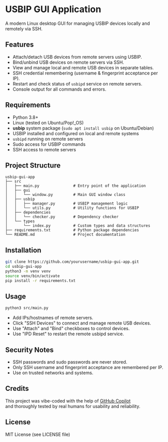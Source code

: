 # USBIP GUI Application

A modern Linux desktop GUI for managing USBIP devices locally and remotely via SSH.

## Features

- Attach/detach USB devices from remote servers using USBIP.
- Bind/unbind USB devices on remote servers via SSH.
- View and manage local and remote USB devices in separate tables.
- SSH credential remembering (username & fingerprint acceptance per IP).
- Restart and check status of `usbipd` service on remote servers.
- Console output for all commands and errors.

## Requirements

- Python 3.8+
- Linux (tested on Ubuntu/Pop!_OS)
- **usbip** system package (`sudo apt install usbip` on Ubuntu/Debian)
- USBIP installed and configured on local and remote systems
- `usbipd` running on remote servers
- Sudo access for USBIP commands
- SSH access to remote servers

## Project Structure

```
usbip-gui-app
├── src
│   ├── main.py               # Entry point of the application
│   ├── gui
│   │   └── window.py         # Main GUI window class
│   ├── usbip
│   │   ├── manager.py        # USBIP management logic
│   │   └── utils.py          # Utility functions for USBIP
│   ├── dependencies
│   │   └── checker.py        # Dependency checker
│   └── types
│       └── index.py          # Custom types and data structures
├── requirements.txt          # Python package dependencies
└── README.md                 # Project documentation
```

## Installation

```sh
git clone https://github.com/yourusername/usbip-gui-app.git
cd usbip-gui-app
python3 -m venv venv
source venv/bin/activate
pip install -r requirements.txt
```

## Usage

```sh
python3 src/main.py
```

- Add IPs/hostnames of remote servers.
- Click "SSH Devices" to connect and manage remote USB devices.
- Use "Attach" and "Bind" checkboxes to control devices.
- Use "IPD Reset" to restart the remote usbipd service.

## Security Notes

- SSH passwords and sudo passwords are never stored.
- Only SSH username and fingerprint acceptance are remembered per IP.
- Use on trusted networks and systems.

## Credits

This project was vibe-coded with the help of [GitHub Copilot](https://github.com/features/copilot)  
and thoroughly tested by real humans for usability and reliability.

## License

MIT License (see LICENSE file)